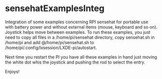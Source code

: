 # sensehatExamplesInteg
Integration of some examples concerning RPI sensehat for portable use with battery power and 
without external items (mouse, keyboard and so on). Joystick helps move between examples.
To run these examples, you just need to 
copy all files in a /home/pi/sensehat directory, 
copy sensehat.sh in /home/pi and 
add @/home/pi/sensehat.sh to /home/pi/.config/lxsession/LXDE-pi/autostart. 

Next time you restart the PI you have all these examples in hand just moving the white dot whis the joystick and 
pushing the rod to select the entry.

Enjoys!
